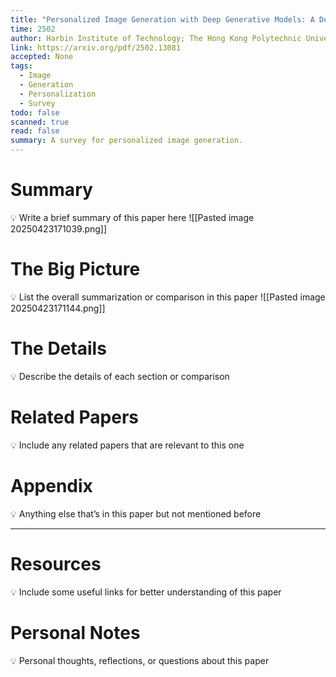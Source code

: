 ```yaml
---
title: "Personalized Image Generation with Deep Generative Models: A Decade Survey"
time: 2502
author: Harbin Institute of Technology; The Hong Kong Polytechnic University; Tomorrow Advancing Life
link: https://arxiv.org/pdf/2502.13081
accepted: None
tags:
  - Image
  - Generation
  - Personalization
  - Survey
todo: false
scanned: true
read: false
summary: A survey for personalized image generation.
---
```

# Summary
💡 Write a brief summary of this paper here
![[Pasted image 20250423171039.png]]

# The Big Picture
💡 List the overall summarization or comparison in this paper
![[Pasted image 20250423171144.png]]
# The Details
💡 Describe the details of each section or comparison

# Related Papers
💡 Include any related papers that are relevant to this one

# Appendix
💡 Anything else that’s in this paper but not mentioned before

---
# Resources
💡 Include some useful links for better understanding of this paper

# Personal Notes
💡 Personal thoughts, reflections, or questions about this paper